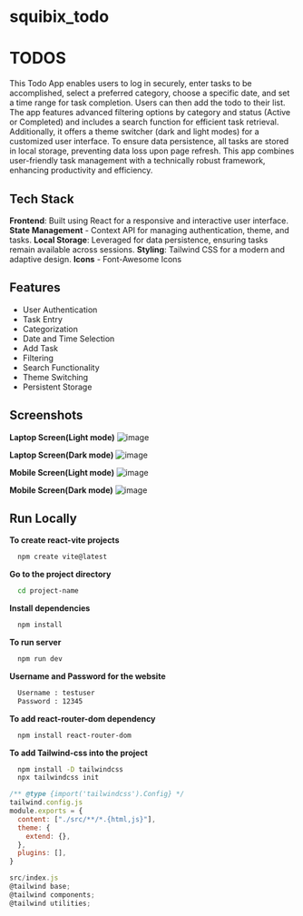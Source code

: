 # squibix_todo

# TODOS

This Todo App enables users to log in securely, enter tasks to be accomplished, select a preferred category, choose a specific date, and set a time range for task completion. Users can then add the todo to their list. The app features advanced filtering options by category and status (Active or Completed) and includes a search function for efficient task retrieval. Additionally, it offers a theme switcher (dark and light modes) for a customized user interface. To ensure data persistence, all tasks are stored in local storage, preventing data loss upon page refresh. This app combines user-friendly task management with a technically robust framework, enhancing productivity and efficiency.

## Tech Stack

**Frontend**: Built using React for a responsive and interactive user interface.
**State Management** -  Context API for managing authentication, theme, and tasks.
**Local Storage**: Leveraged for data persistence, ensuring tasks remain available across sessions.
**Styling**: Tailwind CSS for a modern and adaptive design.
**Icons** - Font-Awesome Icons

## Features

- User Authentication
- Task Entry
- Categorization
- Date and Time Selection
- Add Task
- Filtering
- Search Functionality
- Theme Switching
- Persistent Storage


## Screenshots

**Laptop Screen(Light mode)**
![image](https://github.com/user-attachments/assets/604e47d0-7d38-4525-8d21-2aab90ea3bf3)

**Laptop Screen(Dark mode)**
![image](https://github.com/user-attachments/assets/1d15007e-12cf-41e0-95a7-391878a4c668)

**Mobile Screen(Light mode)**
![image](https://github.com/user-attachments/assets/a2ea712d-9b42-42a3-ad15-baaa3ce14041)

**Mobile Screen(Dark mode)**
![image](https://github.com/user-attachments/assets/0913614a-9b65-4e03-bb9c-9a5ab8f29f74)


## Run Locally

**To create react-vite projects**

```bash
  npm create vite@latest
```

**Go to the project directory**

```bash
  cd project-name
```
**Install dependencies**

```bash
  npm install
```

**To run server**

```bash
  npm run dev
```
**Username and Password for the website**

```bash
  Username : testuser
  Password : 12345
```

**To add react-router-dom dependency**

```bash
  npm install react-router-dom
```
**To add Tailwind-css into the project**

```bash
  npm install -D tailwindcss
  npx tailwindcss init
```

```javascript
/** @type {import('tailwindcss').Config} */
tailwind.config.js
module.exports = {
  content: ["./src/**/*.{html,js}"],
  theme: {
    extend: {},
  },
  plugins: [],
}
```
```javascript
src/index.js
@tailwind base;
@tailwind components;
@tailwind utilities;
```


